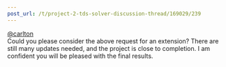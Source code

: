 ```yaml
---
post_url: /t/project-2-tds-solver-discussion-thread/169029/239
---
```

[@carlton](/u/carlton)  
Could you please consider the above request for an extension? There are still many updates needed, and the project is close to completion. I am confident you will be pleased with the final results.